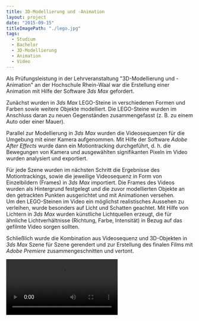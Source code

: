 ```yaml
---
title: 3D-Modellierung und -Animation
layout: project
date: "2015-09-15"
titleImagePath: "./lego.jpg"
tags:
  - Studium
  - Bachelor
  - 3D-Modellierung
  - Animation
  - Video
---
```

Als Prüfungsleistung in der Lehrveranstaltung "3D-Modellierung und -Animation" an der Hochschule Rhein-Waal war die Erstellung einer Animation mit Hilfe der Software _3ds Max_ gefordert.

Zunächst wurden in _3ds Max_ LEGO-Steine in verschiedenen Formen und Farben sowie weitere Objekte modelliert. Die LEGO-Steine wurden im Anschluss daran zu neuen Gegenständen zusammengefasst (z. B. zu einem Auto oder einer Mauer).

Parallel zur Modellierung in _3ds Max_ wurden die Videosequenzen für die Umgebung mit einer Kamera aufgenommen. Mit Hilfe der Software _Adobe After Effects_ wurde dann ein Motiontracking durchgeführt, d. h. die Bewegungen von Kamera und ausgewählten signifikanten Pixeln im Video wurden analysiert und exportiert.

Für jede Szene wurden im nächsten Schritt die Ergebnisse des Motiontrackings, sowie die jeweilige Videosequenz in Form von Einzelbildern (Frames) in _3ds Max_ importiert. Die Frames des Videos wurden als Hintergrund festgelegt und die zuvor modellierten Objekte an den getrackten Punkten ausgerichtet und mit Animationen versehen.<br/>
Um den LEGO-Steinen im Video ein möglichst realistisches Aussehen zu verleihen, wurde besonders auf Licht und Schatten geachtet. Mit Hilfe von Lichtern in _3ds Max_ wurden künstliche Lichtquellen erzeugt, die für ähnliche Lichtverhältnisse (Richtung, Farbe, Intensität) in Bezug auf das gefilmte Video sorgen sollten.

Schließlich wurde die Kombination aus Videosequenz und 3D-Objekten in _3ds Max_ Szene für Szene gerendert und zur Erstellung des finalen Films mit _Adobe Premiere_ zusammengeschnitten und vertont.

<video controls>
    <source src="./lego_kompr.mp4" type="video/mp4">
</video>